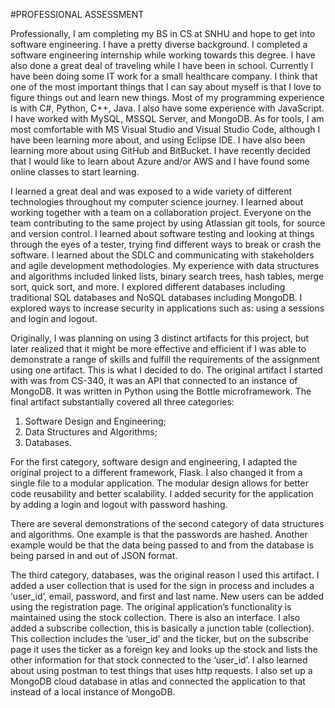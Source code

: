 #PROFESSIONAL ASSESSMENT

Professionally, I am completing my BS in CS at SNHU and hope to get into software engineering. I have a pretty diverse background. I completed a software engineering internship while working towards this degree. I have also done a great deal of traveling while I have been in school. Currently I have been doing some IT work for a small healthcare company. I think that one of the most important things that I can say about myself is that I love to figure things out and learn new things. Most of my programming experience is with C#, Python, C++, Java. I also have some experience with JavaScript. I have worked with MySQL, MSSQL Server, and MongoDB. As for tools, I am most comfortable with MS Visual Studio and Visual Studio Code, although I have been learning more about, and using Eclipse IDE.  I have also been learning more about using GitHub and BitBucket. I have recently decided that I would like to learn about Azure and/or AWS and I have found some online classes to start learning.

I learned a great deal and was exposed to a wide variety of different technologies throughout my computer science journey. I learned about working together with a team on a collaboration project. Everyone on the team contributing to the same project by using Atlassian git tools, for source and version control. I learned about software testing and looking at things through the eyes of a tester, trying find different ways to break or crash the software. I learned about the SDLC and communicating with stakeholders and agile development methodologies. My experience with data structures and algorithms included linked lists, binary search trees, hash tables, merge sort, quick sort, and more. I explored different databases including traditional SQL databases and NoSQL databases including MongoDB. I explored ways to increase security in applications such as: using a sessions and login and logout.

Originally, I was planning on using 3 distinct artifacts for this project, but later realized that it might be more effective and efficient if I was able to demonstrate a range of skills and fulfill the requirements of the assignment using one artifact. This is what I decided to do. The original artifact I started with was from CS-340, it was an API that connected to an instance of MongoDB. It was written in Python using the Bottle microframework. The final artifact substantially covered all three categories: 
  1. Software Design and Engineering; 
  2. Data Structures and Algorithms; 
  3. Databases.
  
For the first category, software design and engineering, I adapted the original project to a different framework, Flask. I also changed it from a single file to a modular application. The modular design allows for better code reusability and better scalability. I added security for the application by adding a login and logout with password hashing.

There are several demonstrations of the second category of data structures and algorithms. One example is that the passwords are hashed. Another example would be that the data being passed to and from the database is being parsed in and out of JSON format.

The third category, databases, was the original reason I used this artifact. I added a user collection that is used for the sign in process and includes a ‘user_id’, email, password, and first and last name. New users can be added using the registration page. The original application’s functionality is maintained using the stock collection. There is also an interface. I also added a subscribe collection, this is basically a junction table (collection). This collection includes the ‘user_id’ and the ticker, but on the subscribe page it uses the ticker as a foreign key and looks up the stock and lists the other information for that stock connected to the ‘user_id’. I also learned about using postman to test things that uses http requests. I also set up a MongoDB cloud database in atlas and connected the application to that instead of a local instance of MongoDB.

